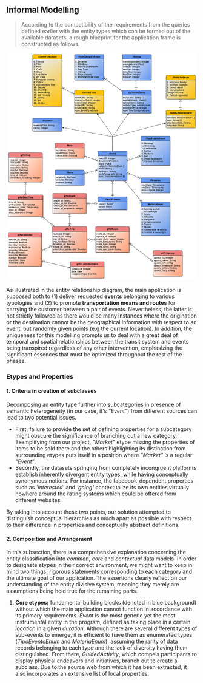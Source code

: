 ## Informal Modelling

>According to the compatibility of the requirements from the queries defined earlier with the entity types which can be formed out of the available datasets, a rough blueprint for the application frame is constructed as follows. 

!["Extended Entity Relationship regarding the touristic event domain"](eventi_eer_v1.e1.png)

As illustrated in the entity relationship diagram, the main application is supposed both to (1) deliver requested **events** belonging to various typologies and (2) to promote **transportation means and routes** for carrying the customer between a pair of events. Nevertheless, the latter is not strictly followed as there would be many instances where the origination or the destination cannot be the geographical information with respect to an event, but randomly given points (e.g the current location). In addition, the uniqueness for this modelling prompts us to deal with a great deal of temporal and spatial relationships between the transit system and events being transpired regardless of any other intervention, emphasizing the significant essences that must be optimized throughout the rest of the phases.

### Etypes and Properties

#### 1. Criteria in creation of subclasses

Decomposing an entity type further into subcategories in presence of semantic heterogeneity (in our case, it's *"Event"*) from different sources can lead to two potential issues. 

* First, failure to provide the set of defining properties for a subcategory might obscure the significance of branching out a new category. Exemplifying from our project, *"Market"* etype missing the properties of items to be sold there and the others highlighting its distinction from surrounding etypes puts itself in a position where *"Market"* is a regular *"Event"*. 
* Secondly,  the datasets springing from completely incongruent platforms establish inherently divergent entity types, while having conceptually synonymous notions. For instance, the facebook-dependent properties such as *'interested'* and *'going'* contextualize its own entities virtually nowhere around the rating systems which could be offered from different websites. 

By taking into account these two points, our solution attempted to distinguish conceptual hierarchies as much apart as possible with respect to their difference in properties and conceptually abstract definitions.

#### 2. Composition and Arrangement

In this subsection, there is a comprehensive explanation concerning the entity classification into *common*, *core* and *contextual* data models. In order to designate etypes in their correct environment, we might want to keep in mind two things: rigorous statements corresponding to each category and the ultimate goal of our application. The assertions clearly reflect on our understanding of the entity divisive system, meaning they merely are assumptions being hold true for the remaining parts.

1. **Core etypes:** fundamental building blocks (denoted in blue background) without which the main application cannot function in accordance with its primary requirements. *Event* is the most generic yet the most instrumental entity in the program, defined as taking place in a certain _location_ in a given _duration_. Although there are several different types of sub-events to emerge, it is efficient to have them as enumerated types (*TipoEventoEnum* and *MateriaEnum*), assuming the rarity of data records belonging to each type and the lack of diversity having them distinguished. From there, _GuidedActivity_, which compels participants to display physical endeavors and initiatives, branch out to create a subclass. Due to the source web from which it has been extracted, it also incorporates an extensive list of local properties.